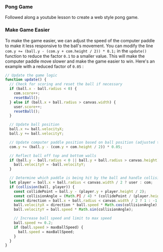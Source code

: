 
### Pong Game
Followed along a youtube lesson to create a web style pong game. 

### Make Game Easier

To make the game easier, we can adjust the speed of the computer paddle to make it less responsive to the ball's movement. You can modify the line ```com.y += (ball.y - (com.y + com.height / 2)) * 0.1;``` in the ```update()``` function to reduce the factor ```0.1``` to a smaller value. This will make the computer paddle move slower and make the game easier to win. Here's an example with a reduced factor of ```0.05``` :

```javascript
// Update the game logic
function update() {
  // Check for scoring and reset the ball if necessary
  if (ball.x - ball.radius < 0) {
    com.score++;
    resetBall();
  } else if (ball.x + ball.radius > canvas.width) {
    user.score++;
    resetBall();
  }

  // Update ball position
  ball.x += ball.velocityX;
  ball.y += ball.velocityY;

  // Update computer paddle position based on ball position (adjusted to slower speed)
  com.y += (ball.y - (com.y + com.height / 2)) * 0.05;

  // Reflect ball off top and bottom walls
  if (ball.y - ball.radius < 0 || ball.y + ball.radius > canvas.height) {
    ball.velocityY = -ball.velocityY;
  }

  // Determine which paddle is being hit by the ball and handle collision
  let player = ball.x + ball.radius < canvas.width / 2 ? user : com;
  if (collision(ball, player)) {
    const collidePoint = ball.y - (player.y + player.height / 2);
    const collisionAngle = (Math.PI / 4) * (collidePoint / (player.height / 2));
    const direction = ball.x + ball.radius < canvas.width / 2 ? 1 : -1;
    ball.velocityX = direction * ball.speed * Math.cos(collisionAngle);
    ball.velocityY = ball.speed * Math.sin(collisionAngle);

    // Increase ball speed and limit to max speed
    ball.speed += 0.2;
    if (ball.speed > maxBallSpeed) {
      ball.speed = maxBallSpeed;
    }
  }
}
```
